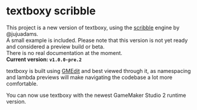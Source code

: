 # textboxy scribble
This project is a new version of textboxy, using the [scribble](https://github.com/GameMakerDiscord/scribble/) engine by @jujuadams.  
A small example is included. Please note that this version is not yet ready and considered a preview build or beta.  
There is no real documentation at the moment.  
**Current version: `v1.0.0-pre.2`**

textboxy is built using [GMEdit](https://yellowafterlife.itch.io/gmedit) and best viewed through it, as namespacing and lambda previews will make navigating the codebase a lot more comfortable.

You can now use textboxy with the newest GameMaker Studio 2 runtime version.